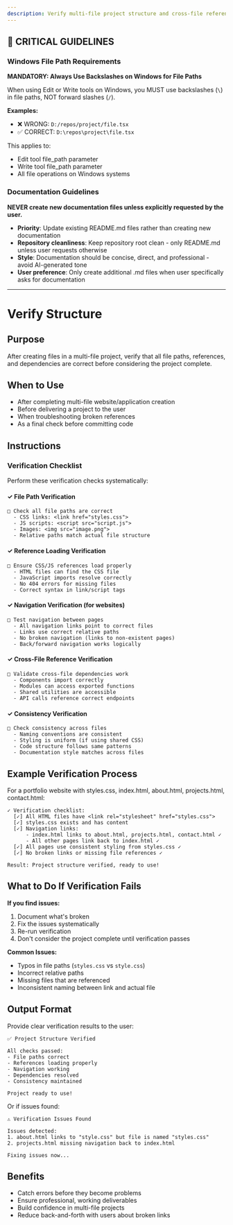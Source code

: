 ```yaml
---
description: Verify multi-file project structure and cross-file references after creation
---
```


## 🚨 CRITICAL GUIDELINES

### Windows File Path Requirements

**MANDATORY: Always Use Backslashes on Windows for File Paths**

When using Edit or Write tools on Windows, you MUST use backslashes (`\`) in file paths, NOT forward slashes (`/`).

**Examples:**
- ❌ WRONG: `D:/repos/project/file.tsx`
- ✅ CORRECT: `D:\repos\project\file.tsx`

This applies to:
- Edit tool file_path parameter
- Write tool file_path parameter
- All file operations on Windows systems


### Documentation Guidelines

**NEVER create new documentation files unless explicitly requested by the user.**

- **Priority**: Update existing README.md files rather than creating new documentation
- **Repository cleanliness**: Keep repository root clean - only README.md unless user requests otherwise
- **Style**: Documentation should be concise, direct, and professional - avoid AI-generated tone
- **User preference**: Only create additional .md files when user specifically asks for documentation


---

# Verify Structure

## Purpose
After creating files in a multi-file project, verify that all file paths, references, and dependencies are correct before considering the project complete.

## When to Use
- After completing multi-file website/application creation
- Before delivering a project to the user
- When troubleshooting broken references
- As a final check before committing code

## Instructions

### Verification Checklist

Perform these verification checks systematically:

#### ✓ File Path Verification
```
□ Check all file paths are correct
  - CSS links: <link href="styles.css">
  - JS scripts: <script src="script.js">
  - Images: <img src="image.png">
  - Relative paths match actual file structure
```

#### ✓ Reference Loading Verification
```
□ Ensure CSS/JS references load properly
  - HTML files can find the CSS file
  - JavaScript imports resolve correctly
  - No 404 errors for missing files
  - Correct syntax in link/script tags
```

#### ✓ Navigation Verification (for websites)
```
□ Test navigation between pages
  - All navigation links point to correct files
  - Links use correct relative paths
  - No broken navigation (links to non-existent pages)
  - Back/forward navigation works logically
```

#### ✓ Cross-File Reference Verification
```
□ Validate cross-file dependencies work
  - Components import correctly
  - Modules can access exported functions
  - Shared utilities are accessible
  - API calls reference correct endpoints
```

#### ✓ Consistency Verification
```
□ Check consistency across files
  - Naming conventions are consistent
  - Styling is uniform (if using shared CSS)
  - Code structure follows same patterns
  - Documentation style matches across files
```

## Example Verification Process

For a portfolio website with styles.css, index.html, about.html, projects.html, contact.html:

```
✓ Verification checklist:
  [✓] All HTML files have <link rel="stylesheet" href="styles.css">
  [✓] styles.css exists and has content
  [✓] Navigation links:
      - index.html links to about.html, projects.html, contact.html ✓
      - All other pages link back to index.html ✓
  [✓] All pages use consistent styling from styles.css ✓
  [✓] No broken links or missing file references ✓

Result: Project structure verified, ready to use!
```

## What to Do If Verification Fails

**If you find issues:**
1. Document what's broken
2. Fix the issues systematically
3. Re-run verification
4. Don't consider the project complete until verification passes

**Common Issues:**
- Typos in file paths (`styles.css` vs `style.css`)
- Incorrect relative paths
- Missing files that are referenced
- Inconsistent naming between link and actual file

## Output Format

Provide clear verification results to the user:

```
✅ Project Structure Verified

All checks passed:
- File paths correct
- References loading properly
- Navigation working
- Dependencies resolved
- Consistency maintained

Project ready to use!
```

Or if issues found:

```
⚠️ Verification Issues Found

Issues detected:
1. about.html links to "style.css" but file is named "styles.css"
2. projects.html missing navigation back to index.html

Fixing issues now...
```

## Benefits
- Catch errors before they become problems
- Ensure professional, working deliverables
- Build confidence in multi-file projects
- Reduce back-and-forth with users about broken links
